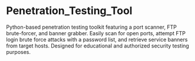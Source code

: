 # Penetration_Testing_Tool
Python-based penetration testing toolkit featuring a port scanner, FTP brute-forcer, and banner grabber. Easily scan for open ports, attempt FTP login brute force attacks with a password list, and retrieve service banners from target hosts. Designed for educational and authorized security testing purposes.
